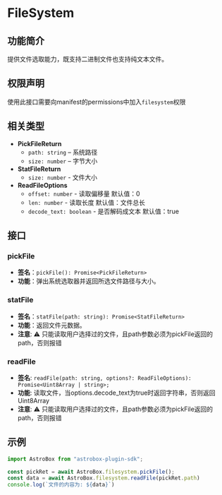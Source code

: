 # FileSystem

## 功能简介
提供文件选取能力，既支持二进制文件也支持纯文本文件。

## 权限声明
使用此接口需要向manifest的permissions中加入`filesystem`权限

## 相关类型
- **PickFileReturn**  
  - `path: string` – 系统路径  
  - `size: number` – 字节大小
- **StatFileReturn**
  - `size: number` - 文件大小
- **ReadFileOptions**  
  - `offset: number` - 读取偏移量 默认值：0
  - `len: number` - 读取长度 默认值：文件总长
  - `decode_text: boolean` - 是否解码成文本 默认值：true

## 接口
### pickFile
- **签名**：`pickFile(): Promise<PickFileReturn>`  
- **功能**：弹出系统选取器并返回所选文件路径与大小。

### statFile
- **签名**：`statFile(path: string): Promise<StatFileReturn>`  
- **功能**：返回文件元数据。
- **注意**: ⚠️ 只能读取用户选择过的文件，且path参数必须为pickFile返回的path，否则报错

### readFile
- **签名**: `readFile(path: string, options?: ReadFileOptions): Promise<Uint8Array | string>;`
- **功能**: 读取文件，当options.decode_text为true时返回字符串，否则返回Uint8Array
- **注意**: ⚠️ 只能读取用户选择过的文件，且path参数必须为pickFile返回的path，否则报错

## 示例
```typescript
import AstroBox from "astrobox-plugin-sdk";

const pickRet = await AstroBox.filesystem.pickFile();
const data = await AstroBox.filesystem.readFile(pickRet.path)
console.log(`文件的内容为: ${data}`)